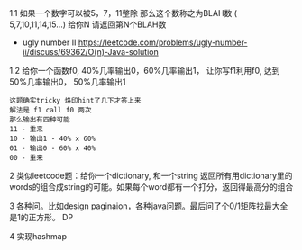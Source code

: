 1.1 如果一个数字可以被5，7，11整除 那么这个数称之为BLAH数 ( 5,7,10,11,14,15...) 给你N 请返回第N个BLAH数
* ugly number II  https://leetcode.com/problems/ugly-number-ii/discuss/69362/O(n)-Java-solution

1.2 给你一个函数f0, 40%几率输出0，60%几率输出1， 让你写f1利用f0, 达到50%几率输出0， 50%几率输出1
```
这题确实tricky 烙印hint了几下才答上来 
解法是 f1 call f0 两次
那么输出有四种可能
11 - 重来  
10 - 输出1 - 40% x 60%
01 - 输出0 - 60% x 40%
00 - 重来
```

2 类似leetcode题：给你一个dictionary, 和一个string 返回所有用dictionary里的words的组合成string的可能。如果每个word都有一个打分，返回得最高分的组合

3 各种问。比如design paginaion，各种java问题。最后问了个0/1矩阵找最大全是1的正方形。 DP

4 实现hashmap

